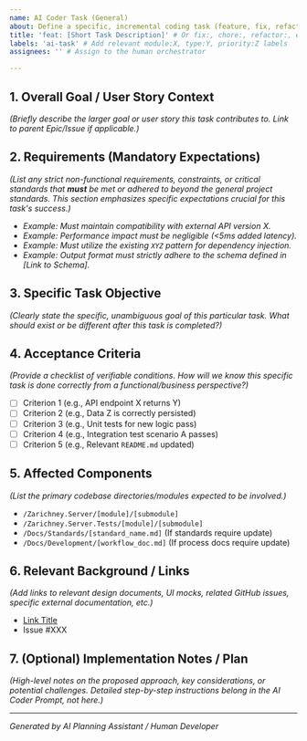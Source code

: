 ```yaml
---
name: AI Coder Task (General)
about: Define a specific, incremental coding task (feature, fix, refactor) suitable for delegation to an AI Coder agent.
title: 'feat: [Short Task Description]' # Or fix:, chore:, refactor:, etc.
labels: 'ai-task' # Add relevant module:X, type:Y, priority:Z labels
assignees: '' # Assign to the human orchestrator

---
```


## 1. Overall Goal / User Story Context

*(Briefly describe the larger goal or user story this task contributes to. Link to parent Epic/Issue if applicable.)*

## 2. Requirements (Mandatory Expectations)

*(List any strict non-functional requirements, constraints, or critical standards that **must** be met or adhered to beyond the general project standards. This section emphasizes specific expectations crucial for this task's success.)*

- *Example: Must maintain compatibility with external API version X.*
- *Example: Performance impact must be negligible (<5ms added latency).*
- *Example: Must utilize the existing `XYZ` pattern for dependency injection.*
- *Example: Output format must strictly adhere to the schema defined in [Link to Schema].*

## 3. Specific Task Objective

*(Clearly state the specific, unambiguous goal of *this* particular task. What should exist or be different after this task is completed?)*

## 4. Acceptance Criteria

*(Provide a checklist of verifiable conditions. How will we know this specific task is done correctly from a functional/business perspective?)*

- [ ] Criterion 1 (e.g., API endpoint X returns Y)
- [ ] Criterion 2 (e.g., Data Z is correctly persisted)
- [ ] Criterion 3 (e.g., Unit tests for new logic pass)
- [ ] Criterion 4 (e.g., Integration test scenario A passes)
- [ ] Criterion 5 (e.g., Relevant `README.md` updated)

## 5. Affected Components

*(List the primary codebase directories/modules expected to be involved.)*

- `/Zarichney.Server/[module]/[submodule]`
- `/Zarichney.Server.Tests/[module]/[submodule]`
- `/Docs/Standards/[standard_name.md]` (If standards require update)
- `/Docs/Development/[workflow_doc.md]` (If process docs require update)

## 6. Relevant Background / Links

*(Add links to relevant design documents, UI mocks, related GitHub issues, specific external documentation, etc.)*

- [Link Title](URL)
- Issue #XXX

## 7. (Optional) Implementation Notes / Plan

*(High-level notes on the proposed approach, key considerations, or potential challenges. Detailed step-by-step instructions belong in the AI Coder Prompt, not here.)*

---
*Generated by AI Planning Assistant / Human Developer*